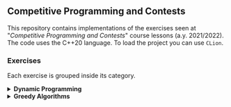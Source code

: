 ## Competitive Programming and Contests

This repository contains implementations of the exercises seen at "*Competitive Programming and Contests*" course lessons (a.y. 2021/2022).
The code uses the C++20 language. To load the project you can use `CLion`.

### Exercises

Each exercise is grouped inside its category.

<details>
    <summary><b>Dynamic Programming</b></summary>
    <ul>
        <li>
            <a href="./src/dynamic_programming/knapsack01.hpp">Knapsack 0/1</a>
        </li>
        <li>
            <a href="./src/dynamic_programming/subset_sum_problem.hpp">Subset Sum Problem</a>
        </li>
    </ul>
</details>
<details>
    <summary><b>Greedy Algorithms</b></summary>
    <p>Nothing, so far... 🙂</p>
</details>